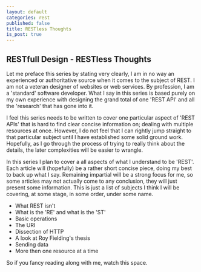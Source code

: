 ```yaml
---
layout: default
categories: rest
published: false
title: RESTless Thoughts
is_post: true
---
```


## RESTfull Design - RESTless Thoughts

Let me preface this series by stating very clearly, I am in no way an experienced or authoritative source when it comes to the subject of REST. 
I am not a veteran designer of websites or web services. 
By profession, I am a 'standard' software developer. 
What I say in this series is based purely on my own experience with designing the grand total of one 'REST API' and all the 'research' that has gone into it. 

I feel this series needs to be written to cover one particular aspect of 'REST APIs' that is hard to find clear concise information on; 
dealing with multiple resources at once. 
However, I do not feel that I can rightly jump straight to that particular subject until I have established some solid ground work.
Hopefully, as I go through the process of trying to really think about the details, the later complexities will be easier to wrangle.

In this series I plan to cover a all aspects of what I understand to be 'REST'.
Each article will (hopefully) be a rather short concise piece, doing my best to back up what I say.
Remaining impartial will be a strong focus for me, so some articles may not actually come to any conclusion, they will just present some information.
This is just a list of subjects I think I will be covering, at some stage, in some order, under some name.

* What REST isn't
* What is the 'RE' and what is the 'ST'
* Basic operations
* The URI
* Dissection of HTTP
* A look at Roy Fielding's thesis
* Sending data
* More then one resource at a time

So if you fancy reading along with me, watch this space.
